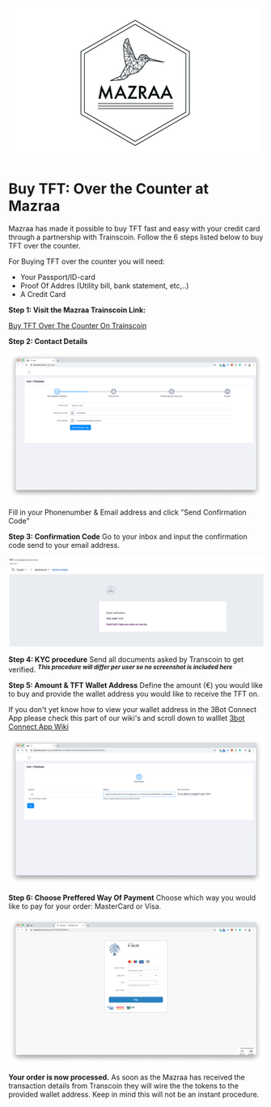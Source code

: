 <img src="img/mazraa-logo.jpg">

# Buy TFT: Over the Counter at Mazraa 

Mazraa has made it possible to buy TFT fast and easy with your credit card through a partnership with Trainscoin.
Follow the 6 steps listed below to buy TFT over the counter.

For Buying TFT over the counter you will need:
- Your Passport/ID-card
- Proof Of Addres (Utility bill, bank statement, etc,..)
- A Credit Card

**Step 1: Visit the Mazraa Trainscoin Link:**

[Buy TFT Over The Counter On Trainscoin](https://transcoin.me/site/token_pay?p_id=6943&lang=en&sign=282aaae9f5a38ba19ef1ec9dd5b89903)

**Step 2: Contact Details**

<img src="img/transcoin-contactdetails.png">

Fill in your Phonenumber & Email address and click "Send Confirmation Code"



**Step 3: Confirmation Code**
Go to your inbox and input the confirmation code send to your email address.

<img src="img/transcoin-mail.png">

**Step 4: KYC procedure**
Send all documents asked by Transcoin to get verified.
<sup>***This procedure will differ per user so no screenshot is included here***</sup>

**Step 5: Amount & TFT Wallet Address**
Define the amount (€) you would like to buy and provide the wallet address you would like to receive the TFT on.

If you don't yet know how to view your wallet address in the 3Bot Connect App please check this part of our wiki's and scroll down to walllet [3bot Connect App Wiki](../apps_wallets/3bot_app.md)

<img src="img/transcoin-amounts.png">

**Step 6: Choose Preffered Way Of Payment**
Choose which way you would like to pay for your order:
MasterCard or Visa.

<img src="img/transcoin-psp.png">

**Your order is now processed.**
As soon as the Mazraa has received the transaction details from Transcoin they will wire the the tokens to the provided wallet address.
Keep in mind this will not be an instant procedure.